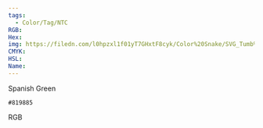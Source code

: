 ```yaml
---
tags:
  - Color/Tag/NTC
RGB:
Hex:
img: https://filedn.com/l0hpzxl1f01yT7GHxtF8cyk/Color%20Snake/SVG_Tumb%20Mass%20No%20Name/819885.svg
CMYK:
HSL:
Name:
---
```

Spanish Green
```palette
#819885
```
RGB

